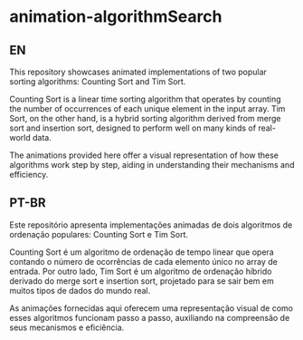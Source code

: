 # animation-algorithmSearch
## EN
This repository showcases animated implementations of two popular sorting algorithms: Counting Sort and Tim Sort.

Counting Sort is a linear time sorting algorithm that operates by counting the number of occurrences of each unique element in the input array. Tim Sort, on the other hand, is a hybrid sorting algorithm derived from merge sort and insertion sort, designed to perform well on many kinds of real-world data.

The animations provided here offer a visual representation of how these algorithms work step by step, aiding in understanding their mechanisms and efficiency.

## PT-BR
Este repositório apresenta implementações animadas de dois algoritmos de ordenação populares: Counting Sort e Tim Sort.

Counting Sort é um algoritmo de ordenação de tempo linear que opera contando o número de ocorrências de cada elemento único no array de entrada. Por outro lado, Tim Sort é um algoritmo de ordenação híbrido derivado do merge sort e insertion sort, projetado para se sair bem em muitos tipos de dados do mundo real.

As animações fornecidas aqui oferecem uma representação visual de como esses algoritmos funcionam passo a passo, auxiliando na compreensão de seus mecanismos e eficiência.
